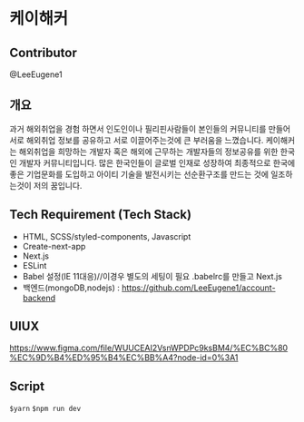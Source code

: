 # 케이해커

## Contributor

@LeeEugene1

## 개요

과거 해외취업을 경험 하면서 인도인이나 필리핀사람들이 본인들의 커뮤니티를 만들어 서로 해외취업 정보를 공유하고 서로 이끌어주는것에 큰 부러움을 느꼈습니다. 케이해커는 해외취업을 희망하는 개발자 혹은 해외에 근무하는 개발자들의 정보공유를 위한 한국인 개발자 커뮤니티입니다.
많은 한국인들이 글로벌 인재로 성장하여 최종적으로 한국에 좋은 기업문화를 도입하고 아이티 기술을 발전시키는 선순환구조를 만드는 것에 일조하는것이 저의 꿈입니다.

## Tech Requirement (Tech Stack)

- HTML, SCSS/styled-components, Javascript
- Create-next-app
- Next.js
- ESLint
- Babel 설정(IE 11대응)//이경우 별도의 세팅이 필요 .babelrc를 만들고 Next.js
- 백엔드(mongoDB,nodejs) : https://github.com/LeeEugene1/account-backend

## UIUX

https://www.figma.com/file/WUUCEAI2VsnWPDPc9ksBM4/%EC%BC%80%EC%9D%B4%ED%95%B4%EC%BB%A4?node-id=0%3A1

## Script

`$yarn`
`$npm run dev`
